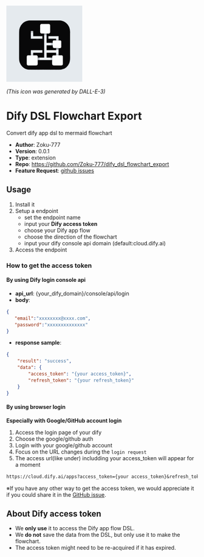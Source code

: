 <img src="./_assets/icon.svg" width="200">

*(This icon was generated by DALL-E-3)*

# Dify DSL Flowchart Export

Convert dify app dsl to mermaid flowchart

- **Author**: Zoku-777
- **Version**: 0.0.1
- **Type**: extension
- **Repo**: https://github.com/Zoku-777/dify_dsl_flowchart_export
- **Feature Request**: [github issues](https://github.com/Zoku-777/dify_dsl_flowchart_export/issues)

## Usage

1. Install it
2. Setup a endpoint
   - set the endpoint name
   - input your **Dify access token**
   - choose your Dify app flow
   - choose the direction of the flowchart
   - input your dify console api domain (default:cloud.dify.ai)
3. Access the endpoint

### How to get the access token

#### By using Dify login console api

- **api_url**: {your_dify_domain}/console/api/login
- **body**:

```json
{
   "email":"xxxxxxxx@xxxx.com",
   "password":"xxxxxxxxxxxxxx"
}
```

- **response sample**:

```json
{
    "result": "success",
    "data": {
        "access_token": "{your access_token}",
        "refresh_token": "{your refresh_token}"
    }
}
```

#### By using browser login

**Especially with Google/GitHub account login**

1. Access the login page of your dify
2. Choose the google/github auth
3. Login with your google/github account
4. Focus on the URL changes during the `login request`
5. The access url(like under) includding your access_token will appear for a moment

```txt
https://cloud.dify.ai/apps?access_token={your access_token}&refresh_token={your refresh_token}
```

※If you have any other way to get the access token, we would appreciate it if you could share it in the [GitHub issue](https://github.com/Zoku-777/dify_dsl_flowchart_export/issues).

## About Dify access token

- We **only use** it to access the Dify app flow DSL.
- We **do not** save the data from the DSL, but only use it to make the flowchart.
- The access token might need to be re-acquired if it has expired.